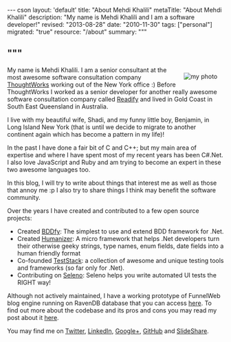 --- cson
layout: 'default'
title: "About Mehdi Khalili"
metaTitle: "About Mehdi Khalili"
description: "My name is Mehdi Khalili and I am a software developer!"
revised: "2013-08-28"
date: "2010-11-30"
tags: ["personal"]
migrated: "true"
resource: "/about"
summary: """

"""
---
<div style="float:right;padding:15px"><img src="/get/me-small.png" alt="my photo" /></div>

My name is Mehdi Khalili. I am a senior consultant at the most awesome software consultation company [ThoughtWorks](http://www.mehdi-khalili.com/joining-thoughtworks) working out of the New York office :) Before ThoughtWorks I worked as a senior developer for another really awesome software consultation company called [Readify](http://www.readify.net/) and lived in Gold Coast in South East Queensland in Australia.

I live with my beautiful wife, Shadi, and my funny little boy, Benjamin, in Long Island New York (that is until we decide to migrate to another continent again which has become a pattern in my life)!

In the past I have done a fair bit of C and C++; but my main area of expertise and where I have spent most of my recent years has been C#.Net. I also love JavaScript and Ruby and am trying to become an expert in these two awesome languages too.

In this blog, I will try to write about things that interest me as well as those that annoy me :p I also try to share things I think may benefit the software community. 

Over the years I have created and contributed to a few open source projects:

 - Created [BDDfy](https://github.com/TestStack/TestStack.BDDfy): The simplest to use and extend BDD framework for .Net.
 - Created [Humanizer](http://github.com/MehdiK/Humanizer): A micro framework that helps .Net developers turn their otherwise geeky strings, type names, enum fields, date fields into a human friendly format
 - Co-founded [TestStack](http://teststack.net/): a collection of awesome and unique testing tools and frameworks (so far only for .Net).
 - Contributing on [Seleno](https://github.com/TestStack/TestStack.Seleno): Seleno helps you write automated UI tests the RIGHT way!

Although not actively maintained, I have a working prototype of FunnelWeb blog engine running on RavenDB database that you can access [here](http://code.google.com/r/armkhalili-funnelweb-on-ravendb/). To find out more about the codebase and its pros and cons you may read my post about it [here](http://www.mehdi-khalili.com/funnelweb-on-ravendb).

You may find me on [Twitter](http://twitter.com/MehdiKhalili), [LinkedIn](http://au.linkedin.com/in/mehdikhalili), <a href="https://plus.google.com/u/0/104176322355312275912?rel=me" rel="me" title="Google+">Google+</a>, [GitHub](https://github.com/MehdiK) and [SlideShare](http://www.slideshare.net/MehdiKhalili).


